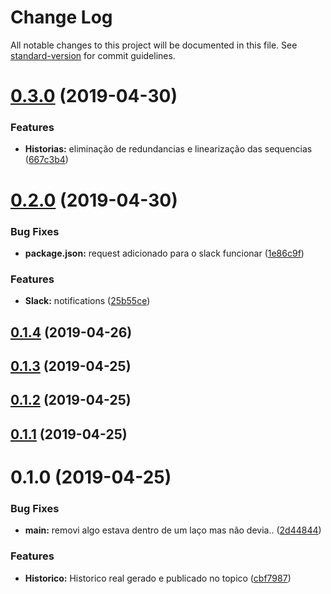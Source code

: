 # Change Log

All notable changes to this project will be documented in this file. See [standard-version](https://github.com/conventional-changelog/standard-version) for commit guidelines.

# [0.3.0](https://gitlab.es.gov.br/espm/Transcol-Online/Realtime/gera-historico-real/compare/v0.2.0...v0.3.0) (2019-04-30)


### Features

* **Historias:** eliminação de redundancias e linearização das sequencias ([667c3b4](https://gitlab.es.gov.br/espm/Transcol-Online/Realtime/gera-historico-real/commit/667c3b4))



# [0.2.0](https://gitlab.es.gov.br/espm/Transcol-Online/Realtime/gera-historico-real/compare/v0.1.4...v0.2.0) (2019-04-30)


### Bug Fixes

* **package.json:** request adicionado para o slack funcionar ([1e86c9f](https://gitlab.es.gov.br/espm/Transcol-Online/Realtime/gera-historico-real/commit/1e86c9f))


### Features

* **Slack:** notifications ([25b55ce](https://gitlab.es.gov.br/espm/Transcol-Online/Realtime/gera-historico-real/commit/25b55ce))



## [0.1.4](https://gitlab.es.gov.br/espm/Transcol-Online/Realtime/gera-historico-real/compare/v0.1.3...v0.1.4) (2019-04-26)



## [0.1.3](https://gitlab.es.gov.br/espm/Transcol-Online/Realtime/gera-historico-real/compare/v0.1.2...v0.1.3) (2019-04-25)



## [0.1.2](https://gitlab.es.gov.br/espm/Transcol-Online/Realtime/gera-historico-real/compare/v0.1.1...v0.1.2) (2019-04-25)



## [0.1.1](https://gitlab.es.gov.br/espm/Transcol-Online/Realtime/gera-historico-real/compare/v0.1.0...v0.1.1) (2019-04-25)



# 0.1.0 (2019-04-25)


### Bug Fixes

* **main:** removi algo estava dentro de um laço mas não devia.. ([2d44844](https://gitlab.es.gov.br/espm/Transcol-Online/Realtime/gera-historico-real/commit/2d44844))


### Features

* **Historico:** Historico real gerado e publicado no topico ([cbf7987](https://gitlab.es.gov.br/espm/Transcol-Online/Realtime/gera-historico-real/commit/cbf7987))

